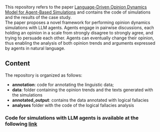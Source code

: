 This repository refers to the paper [Language-Driven Opinion Dynamics Model for Agent-Based Simulations](https://arxiv.org/abs/2502.19098) and contains the code of simulations and the results of the case study.
<br/>
The paper proposes a novel framework for performing opinion dynamics simulations with LLM agents. Agents engage in pairwise discussions, each holding an opinion in a scale from strongly disagree to strongly agree, and trying to persuade each other.
Agents can eventually change their opinion, thus enabling the analysis of both opinion trends and arguments expressed by agents in natural language.

## Content
The repository is organized as follows:
+ **annotation**: code for annotating the linguistic data;
+ **data**: folder containing the opinion trends and the texts generated with the simulations
+ **annotated_output**: contains the data annotated with logical fallacies
+ **analyses** folder with the code of the logical fallacies analysis

### Code for simulations with LLM agents is available at the following [link](https://github.com/ericacau/LLM_agents_opinion_dynamics)
